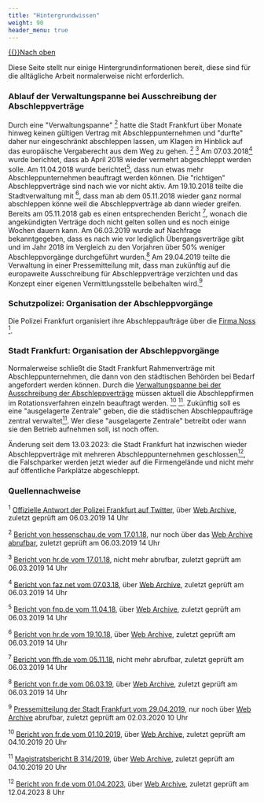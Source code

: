 ```yaml
---
title: "Hintergrundwissen"
weight: 90
header_menu: true
---
```

[{{<icon class="fa fa-arrow-circle-o-up">}}Nach oben](#top)

Diese Seite stellt nur einige Hintergrundinformationen bereit, diese sind für die alltägliche Arbeit normalerweise nicht erforderlich.

### Ablauf der Verwaltungspanne bei Ausschreibung der Abschleppverträge

Durch eine "Verwaltungspanne" [<sup>2</sup>](#hintergrund_quellen_2) hatte die Stadt Frankfurt über Monate hinweg keinen gültigen Vertrag mit Abschleppunternehmen und "durfte" daher nur eingeschränkt abschleppen lassen, um Klagen im Hinblick auf das europäische Vergaberecht aus dem Weg zu gehen. [<sup>2</sup>](#hintergrund_quellen_2) [<sup>3</sup>](#hintergrund_quellen_3) Am 07.03.2018[<sup>4</sup>](#hintergrund_quellen_4) wurde berichtet, dass ab April 2018 wieder vermehrt abgeschleppt werden solle. Am 11.04.2018 wurde berichtet[<sup>5</sup>](#hintergrund_quellen_5), dass nun etwas mehr Abschleppunternehmen beauftragt werden können. Die "richtigen" Abschleppverträge sind nach wie vor nicht aktiv. Am 19.10.2018 teilte die Stadtverwaltung mit [<sup>6</sup>](#hintergrund_quellen_6), dass man ab dem 05.11.2018 wieder ganz normal abschleppen könne weil die Abschleppverträge ab dann wieder greifen. Bereits am 05.11.2018 gab es einen entsprechenden Bericht [<sup>7</sup>](#hintergrund_quellen_7), wonach die angekündigten Verträge doch nicht gelten sollen und es noch einige Wochen dauern kann. Am 06.03.2019 wurde auf Nachfrage bekanntgegeben, dass es nach wie vor lediglich Übergangsverträge gibt und im Jahr 2018 im Vergleich zu den Vorjahren über 50% weniger Abschleppvorgänge durchgeführt wurden.[<sup>8</sup>](#hintergrund_quellen_8) Am 29.04.2019 teilte die Verwaltung in einer Pressemitteilung mit, dass man zukünftig auf die europaweite Ausschreibung für Abschleppverträge verzichten und das Konzept einer eigenen Vermittlungsstelle beibehalten wird.[<sup>9</sup>](#hintergrund_quellen_9)

### Schutzpolizei: Organisation der Abschleppvorgänge

Die Polizei Frankfurt organisiert ihre Abschleppaufträge über die [Firma Noss](http://www.abschleppdienste-frankfurt.de) [<sup>1</sup>](#hintergrund_quellen_1).

### Stadt Frankfurt: Organisation der Abschleppvorgänge

Normalerweise schließt die Stadt Frankfurt Rahmenverträge mit Abschleppunternehmen, die dann von den städtischen Behörden bei Bedarf angefordert werden können. Durch die [Verwaltungspanne bei der Ausschreibung der Abschleppverträge](#ausschreibung_abschleppvertraege) müssen aktuell die Abschleppfirmen im Rotationsverfahren einzeln beauftragt werden. [<sup>10</sup>](#hintergrund_quellen_10) [<sup>11</sup>](#hintergrund_quellen_11). Zukünftig soll es eine "ausgelagerte Zentrale" geben, die die städtischen Abschleppaufträge zentral verwaltet[<sup>11</sup>](#hintergrund_quellen_11). Wer diese "ausgelagerte Zentrale" betreibt oder wann sie den Betrieb aufnehmen soll, ist noch offen.

Änderung seit dem 13.03.2023: die Stadt Frankfurt hat inzwischen wieder Abschleppverträge mit mehreren Abschleppunternehmen geschlossen[<sup>12</sup>](#hintergrund_quellen_12), die Falschparker werden jetzt wieder auf die Firmengelände und nicht mehr auf öffentliche Parkplätze abgeschleppt.

### Quellennachweise

<sup id="hintergrund_quellen_1">1</sup> [Offizielle Antwort der Polizei Frankfurt auf Twitter](https://twitter.com/Polizei_Ffm/status/936205764066242560), über [Web Archive](https://web.archive.org/web/20190306133219/https:/twitter.com/Polizei_Ffm/status/936205764066242560), zuletzt geprüft am 06.03.2019 14 Uhr

<sup id="hintergrund_quellen_2">2</sup> [Bericht von hessenschau.de vom 17.01.18](http://www.hessenschau.de/wirtschaft/frankfurt-kann-nicht-mehr-alle-falschparker-abschleppen-lassen,abschleppdienste-frankfurt-100.html), nur noch über das [Web Archive abrufbar](https://web.archive.org/web/20180323064232/http://www.hessenschau.de/wirtschaft/frankfurt-kann-nicht-mehr-alle-falschparker-abschleppen-lassen,abschleppdienste-frankfurt-100.html), zuletzt geprüft am 06.03.2019 14 Uhr

<sup id="hintergrund_quellen_3">3</sup> [Bericht von hr.de vom 17.01.18](https://www.hr.de/presse/radio/hrinfo/2018/wegen-ausschreibung-stadt-frankfurt-laesst-derzeit-weniger-abschleppen-,weniger-abschleppen-in-frankfurt100.html), nicht mehr abrufbar, zuletzt geprüft am 06.03.2019 14 Uhr

<sup id="hintergrund_quellen_4">4</sup> [Bericht von faz.net vom 07.03.18](http://www.faz.net/aktuell/rhein-main/bald-wieder-mehr-abschleppdienste-auf-frankfurts-pflaster-15481792.html), über [Web Archive](https://web.archive.org/web/*/http://www.faz.net/aktuell/rhein-main/bald-wieder-mehr-abschleppdienste-auf-frankfurts-pflaster-15481792.html), zuletzt geprüft am 06.03.2019 14 Uhr

<sup id="hintergrund_quellen_5">5</sup> [Bericht von fnp.de vom 11.04.18](https://www.fnp.de/lokales/frankfurt-wird-wieder-mehr-abgeschleppt-10404765.html), über [Web Archive](https://web.archive.org/web/*/https://www.fnp.de/lokales/frankfurt-wird-wieder-mehr-abgeschleppt-10404765.html), zuletzt geprüft am 06.03.2019 14 Uhr

<sup id="hintergrund_quellen_6">6</sup> [Bericht von hr.de vom 19.10.18](https://www.hr.de/presse/radio/hrinfo/2018/frankfurt-hat-ab-november-wieder-abschlepp-unternehmen-unter-vertrag-,hr-info-stickoxid-belastung-frankfurt-104.html), über [Web Archive](https://web.archive.org/web/*/https://www.hr.de/presse/radio/hrinfo/2018/frankfurt-hat-ab-november-wieder-abschlepp-unternehmen-unter-vertrag-,hr-info-stickoxid-belastung-frankfurt-104.html), zuletzt geprüft am 06.03.2019 14 Uhr

<sup id="hintergrund_quellen_7">7</sup> [Bericht von ffh.de vom 05.11.18](https://www.ffh.de/nachrichten/hessen/rhein-main/toController/Topic/toAction/show/toId/172675/toTopic/weitere-schonzeit-fuer-falschparker-in-frankfurt.html), nicht mehr abrufbar, zuletzt geprüft am 06.03.2019 14 Uhr

<sup id="hintergrund_quellen_8">8</sup> [Bericht von fr.de vom 06.03.19](https://www.fr.de/frankfurt/falschparker-werden-haeufig-nicht-belangt-11826245.html), über [Web Archive](https://web.archive.org/web/20190306132953/https://www.fr.de/frankfurt/falschparker-werden-haeufig-nicht-belangt-11826245.html), zuletzt geprüft am 06.03.2019 14 Uhr

<sup id="hintergrund_quellen_9">9</sup> [Pressemitteilung der Stadt Frankfurt vom 29.04.2019](https://frankfurt.de/sixcms/detail.php?id=8440&_ffmpar[_id_inhalt]=35421125), nur noch über [Web Archive](https://web.archive.org/web/*/https://frankfurt.de/sixcms/detail.php?id=8440&_ffmpar[_id_inhalt]=35421125) abrufbar, zuletzt geprüft am 02.03.2020 10 Uhr

<sup id="hintergrund_quellen_10">10</sup> [Bericht von fr.de vom 01.10.2019](https://www.fr.de/frankfurt/frankfurt-mehr-anzeigen-gegen-falschparker-zr-13055099.html), über [Web Archive](https://web.archive.org/web/*/https://www.fr.de/frankfurt/frankfurt-mehr-anzeigen-gegen-falschparker-zr-13055099.html), zuletzt geprüft am 04.10.2019 20 Uhr

<sup id="hintergrund_quellen_11">11</sup> [Magistratsbericht B 314/2019](https://www.stvv.frankfurt.de/download/B_314_2019.pdf), über [Web Archive](https://web.archive.org/web/*/https://www.stvv.frankfurt.de/download/B_314_2019.pdf), zuletzt geprüft am 04.10.2019 20 Uhr

<sup id="hintergrund_quellen_12">12</sup> [Bericht von fr.de vom 01.04.2023](https://www.fr.de/frankfurt/neue-regeln-fuer-abschleppdienste-in-frankfurt-92184957.html), über [Web Archive](https://web.archive.org/web/*/https://www.fr.de/frankfurt/neue-regeln-fuer-abschleppdienste-in-frankfurt-92184957.html), zuletzt geprüft am 12.04.2023 8 Uhr
